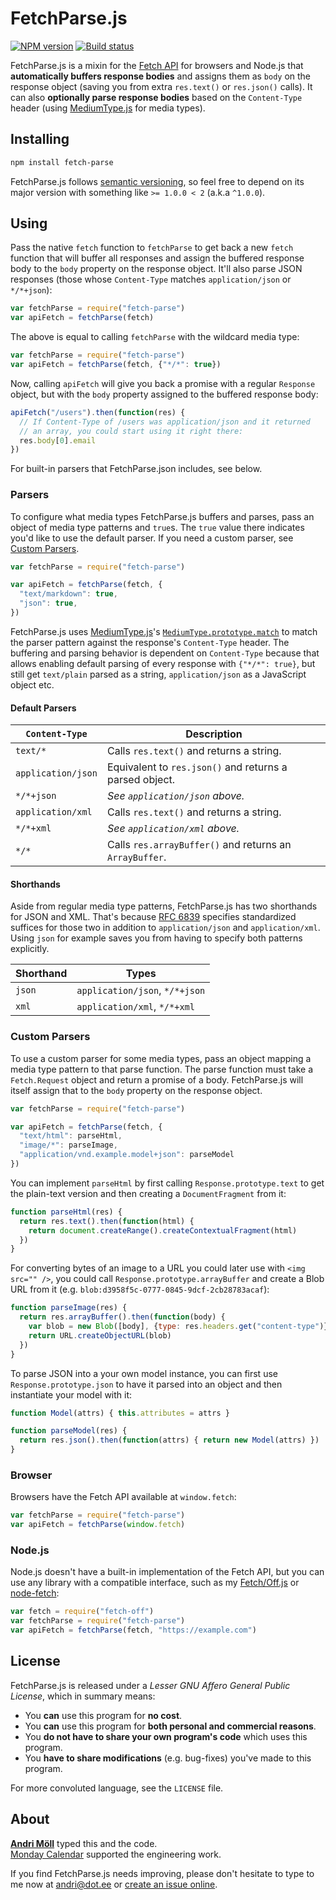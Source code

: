 FetchParse.js
=============
[![NPM version][npm-badge]](https://www.npmjs.com/package/fetch-parse)
[![Build status][travis-badge]](https://travis-ci.org/moll/js-fetch-parse)

FetchParse.js is a mixin for the [Fetch API][fetch] for browsers and Node.js that **automatically buffers response bodies** and assigns them as `body` on the response object (saving you from extra `res.text()` or `res.json()` calls). It can also **optionally parse response bodies** based on the `Content-Type` header (using [MediumType.js][medium-type] for media types).

[npm-badge]: https://img.shields.io/npm/v/fetch-parse.svg
[travis-badge]: https://travis-ci.org/moll/js-fetch-parse.png?branch=master
[fetch]: https://developer.mozilla.org/en/docs/Web/API/Fetch_API
[medium-type]: https://github.com/moll/js-medium-type


Installing
----------
```sh
npm install fetch-parse
```

FetchParse.js follows [semantic versioning](http://semver.org), so feel free to depend on its major version with something like `>= 1.0.0 < 2` (a.k.a `^1.0.0`).


Using
-----
Pass the native `fetch` function to `fetchParse` to get back a new `fetch` function that will buffer all responses and assign the buffered response body to the `body` property on the response object. It'll also parse JSON responses (those whose `Content-Type` matches `application/json` or `*/*+json`):

```javascript
var fetchParse = require("fetch-parse")
var apiFetch = fetchParse(fetch)
```

The above is equal to calling `fetchParse` with the wildcard media type:

```javascript
var fetchParse = require("fetch-parse")
var apiFetch = fetchParse(fetch, {"*/*": true})
```

Now, calling `apiFetch` will give you back a promise with a regular `Response` object, but with the `body` property assigned to the buffered response body:

```javascript
apiFetch("/users").then(function(res) {
  // If Content-Type of /users was application/json and it returned
  // an array, you could start using it right there:
  res.body[0].email
})
```

For built-in parsers that FetchParse.json includes, see below.

### Parsers
To configure what media types FetchParse.js buffers and parses, pass an object of media type patterns and `true`s. The `true` value there indicates you'd like to use the default parser. If you need a custom parser, see [Custom Parsers](#custom-parsers).

```javascript
var fetchParse = require("fetch-parse")

var apiFetch = fetchParse(fetch, {
  "text/markdown": true,
  "json": true,
})
```

FetchParse.js uses [MediumType.js][medium-type]'s [`MediumType.prototype.match`](https://github.com/moll/js-medium-type/blob/master/doc/API.md#MediumType.prototype.match) to match the parser pattern against the response's `Content-Type` header. The buffering and parsing behavior is dependent on `Content-Type` because that allows enabling default parsing of every response with `{"*/*": true}`, but still get `text/plain` parsed as a string, `application/json` as a JavaScript object etc.

#### Default Parsers

`Content-Type`     | Description
-------------------|------------
`text/*`           | Calls `res.text()` and returns a string.
`application/json` | Equivalent to `res.json()` and returns a parsed object.
`*/*+json`         | _See `application/json` above._
`application/xml`  | Calls `res.text()` and returns a string.
`*/*+xml`          | _See `application/xml` above._
`*/*`              | Calls `res.arrayBuffer()` and returns an `ArrayBuffer`.

#### Shorthands
Aside from regular media type patterns, FetchParse.js has two shorthands for JSON and XML. That's because [RFC 6839][rfc6839] specifies standardized suffices for those two in addition to `application/json` and `application/xml`. Using `json` for example saves you from having to specify both patterns explicitly.

Shorthand | Types
----------|------
`json`    | `application/json`, `*/*+json`
`xml`     | `application/xml`, `*/*+xml`

[rfc6839]: https://tools.ietf.org/html/rfc6839

### Custom Parsers
To use a custom parser for some media types, pass an object mapping a media type pattern to that parse function. The parse function must take a `Fetch.Request` object and return a promise of a body. FetchParse.js will itself assign that to the `body` property on the response object.

```javascript
var fetchParse = require("fetch-parse")

var apiFetch = fetchParse(fetch, {
  "text/html": parseHtml,
  "image/*": parseImage,
  "application/vnd.example.model+json": parseModel
})
```

You can implement `parseHtml` by first calling `Response.prototype.text` to get the plain-text version and then creating a `DocumentFragment` from it:

```javascript
function parseHtml(res) {
  return res.text().then(function(html) {
    return document.createRange().createContextualFragment(html)
  })
}
```

For converting bytes of an image to a URL you could later use with `<img src="" />`, you could call `Response.prototype.arrayBuffer` and create a Blob URL from it (e.g. `blob:d3958f5c-0777-0845-9dcf-2cb28783acaf`):

```javascript
function parseImage(res) {
  return res.arrayBuffer().then(function(body) {
    var blob = new Blob([body], {type: res.headers.get("content-type")})
    return URL.createObjectURL(blob)
  })
}
```

To parse JSON into a your own model instance, you can first use `Response.prototype.json` to have it parsed into an object and then instantiate your model with it:

```javascript
function Model(attrs) { this.attributes = attrs }

function parseModel(res) {
  return res.json().then(function(attrs) { return new Model(attrs) })
}
```

### Browser
Browsers have the Fetch API available at `window.fetch`:

```javascript
var fetchParse = require("fetch-parse")
var apiFetch = fetchParse(window.fetch)
```

### Node.js
Node.js doesn't have a built-in implementation of the Fetch API, but you can use any library with a compatible interface, such as my [Fetch/Off.js][fetch-off] or [node-fetch][node-fetch]:

[fetch-off]: https://github.com/moll/node-fetch-off
[node-fetch]: https://github.com/bitinn/node-fetch

```javascript
var fetch = require("fetch-off")
var fetchParse = require("fetch-parse")
var apiFetch = fetchParse(fetch, "https://example.com")
```


License
-------
FetchParse.js is released under a *Lesser GNU Affero General Public License*, which in summary means:

- You **can** use this program for **no cost**.
- You **can** use this program for **both personal and commercial reasons**.
- You **do not have to share your own program's code** which uses this program.
- You **have to share modifications** (e.g. bug-fixes) you've made to this program.

For more convoluted language, see the `LICENSE` file.


About
-----
**[Andri Möll][moll]** typed this and the code.  
[Monday Calendar][monday] supported the engineering work.

If you find FetchParse.js needs improving, please don't hesitate to type to me now at [andri@dot.ee][email] or [create an issue online][issues].

[email]: mailto:andri@dot.ee
[issues]: https://github.com/moll/js-fetch-parse/issues
[moll]: http://themoll.com
[monday]: https://mondayapp.com
